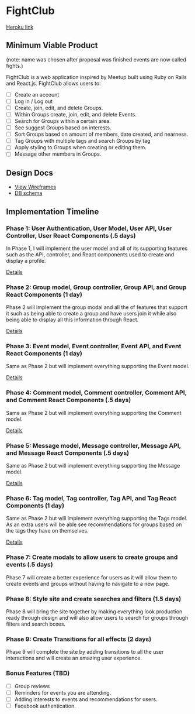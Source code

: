 # FightClub

[Heroku link][heroku]

[heroku]: http://www.herokuapp.com

## Minimum Viable Product
(note: name was chosen after proposal was finished events are now called fights.)

FightClub is a web application inspired by Meetup built using Ruby on Rails
and React.js. FightClub allows users to:

<!-- This is a Markdown checklist. Use it to keep track of your progress! -->

- [ ] Create an account
- [ ] Log in / Log out
- [ ] Create, join, edit, and delete Groups.
- [ ] Within Groups create, join, edit, and delete Events.
- [ ] Search for Groups within a certain area.
- [ ] See suggest Groups based on interests.
- [ ] Sort Groups based on amount of members, date created, and nearness.
- [ ] Tag Groups with multiple tags and search Groups by tag
- [ ] Apply styling to Groups when creating or editing them.
- [ ] Message other members in Groups.

## Design Docs
* [View Wireframes][view]
* [DB schema][schema]

[view]: ./docs/views.md
[schema]: ./docs/schema.md

## Implementation Timeline


### Phase 1: User Authentication, User Model, User API, User Controller, User React Components (.5 days)
In Phase 1, I will implement the user model and all of its supporting features
such as the API, controller, and React components used to create and display a
profile.

[Details][phase-one]

### Phase 2: Group model, Group controller, Group API, and Group React Components (1 day)
Phase 2 will implement the group modal and all the of features that support it
such as being able to create a group and have users join it while also being
able to display all this information through React.

[Details][phase-two]

### Phase 3: Event model, Event controller, Event API, and Event React Components (1 day)
Same as Phase 2 but will implement everything supporting the Event model.

[Details][phase-three]

### Phase 4: Comment model, Comment controller, Comment API, and Comment React Components (.5 days)
Same as Phase 2 but will implement everything supporting the Comment model.

[Details][phase-four]

### Phase 5: Message model, Message controller, Message API, and Message React Components (.5 days)
Same as Phase 2 but will implement everything supporting the Message model.

[Details][phase-five]

### Phase 6: Tag model, Tag controller, Tag API, and Tag React Components (1 day)
Same as Phase 2 but will implement everything supporting the Tags model. As an
extra users will be able see recommendations for groups based on the tags they
have on themselves.

[Details][phase-six]

### Phase 7: Create modals to allow users to create groups and events (.5 days)
Phase 7 will create a better experience for users as it will allow them to
create events and groups without having to navigate to a new page.


### Phase 8: Style site and create searches and filters (1.5 days)
Phase 8 will bring the site together by making everything look production ready
through design and will also allow users to search for groups through filters
and search boxes.


### Phase 9: Create Transitions for all effects (2 days)
Phase 9 will complete the site by adding transitions to all the user
interactions and will create an amazing user experience.


### Bonus Features (TBD)
- [ ] Group reviews
- [ ] Reminders for events you are attending.
- [ ] Adding interests to events and recommendations for users.
- [ ] Facebook authentication.

[phase-one]: ./docs/phases/phase1.md
[phase-two]: ./docs/phases/phase2.md
[phase-three]: ./docs/phases/phase3.md
[phase-four]: ./docs/phases/phase4.md
[phase-five]: ./docs/phases/phase5.md
[phase-six]: ./docs/phases/phase6.md
[phase-seven]: ./docs/phases/phase7.md
[phase-eight]: ./docs/phases/phase8.md
[phase-nine]: ./docs/phases/phase9.md
